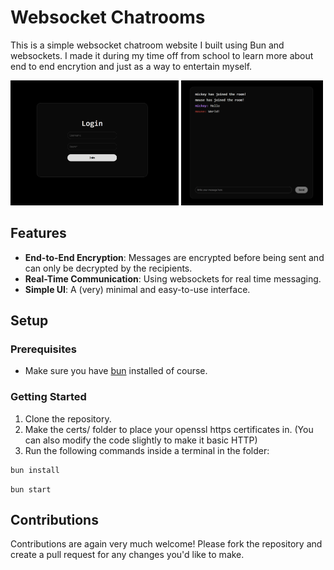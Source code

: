 # Websocket Chatrooms

This is a simple websocket chatroom website I built using Bun and websockets. I made it during my time off from school to learn more about end to end encrytion and just as a way to entertain myself.

<p float="middle">
  <img alt="Login Page" src="imgs/login_page.png" height="200">
  <img alt="Chat Page" src="imgs/chat_page.png" height="200">
</p>

## Features

- **End-to-End Encryption**: Messages are encrypted before being sent and can only be decrypted by the recipients.
- **Real-Time Communication**: Using websockets for real time messaging.
- **Simple UI**: A (very) minimal and easy-to-use interface.

## Setup

### Prerequisites

- Make sure you have [bun](https://bun.sh/) installed of course.

### Getting Started

1. Clone the repository.
2. Make the certs/ folder to place your openssl https certificates in. (You can also modify the code slightly to make it basic HTTP)
3. Run the following commands inside a terminal in the folder:
```bash
bun install
```
```
bun start
```

## Contributions

Contributions are again very much welcome! Please fork the repository and create a pull request for any changes you'd like to make.
